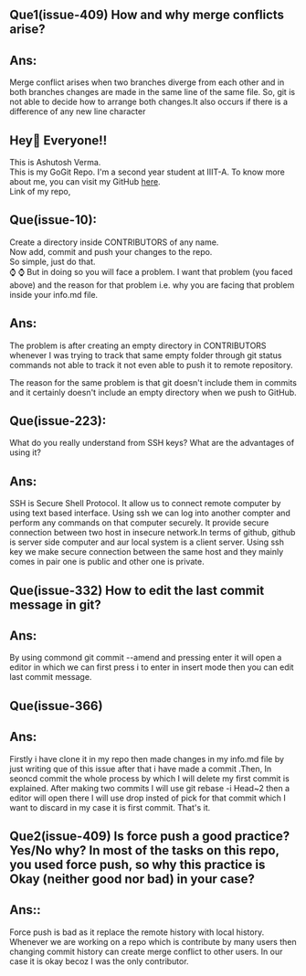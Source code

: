 ## Que1(issue-409) How and why merge conflicts arise? 
## Ans:
Merge conflict arises when two branches diverge from each other and in both branches changes are made in the same line of the same file. So, git is not able to decide how to arrange both changes.It also occurs if there is a difference of any new line character
## Hey👋 Everyone!!
This is Ashutosh Verma. <br>
This is my GoGit Repo. I'm a second year student at IIIT-A.
To know more about me, you can visit my GitHub <a href = "https://github.com/ashutosh3027">here</a>. <br>
Link of my repo, <a href="https://github.com/ashutosh3027/first-time-Go_git"></a>

## Que(issue-10):
Create a directory inside CONTRIBUTORS of any name. <br>
Now add, commit and push your changes to the repo.<br>
So simple, just do that.<br>
⌚
⌚
But in doing so you will face a problem.
I want that problem (you faced above) and the reason for that problem i.e. why you are facing that problem inside your info.md file.

## Ans:
The problem is after creating an empty directory in CONTRIBUTORS whenever I was trying to track that same empty folder through git status commands not able to track it not even able to push it to remote repository.

The reason for the same problem is that git doesn't include them in commits and it certainly doesn't include an empty directory when we push to GitHub.


## Que(issue-223):
What do you really understand from SSH keys? What are the advantages of using it?

## Ans:

SSH is Secure Shell Protocol. It allow us to connect remote computer by using text based interface. Using ssh we can log into another compter and perform any commands on that computer securely. It provide secure connection between two host in insecure network.In terms of github, github is server side computer and aur local system is a client server. Using ssh key we make secure connection between the same host and they mainly comes in pair one is public and other one is private.


## Que(issue-332) How to edit the last commit message in git?
## Ans: 
By using commond git commit --amend and pressing enter it will open a editor in which we can first press i to enter in insert mode then you can edit last commit message.



## Que(issue-366)
## Ans:
  Firstly i have clone it in my repo then made changes in my info.md file by just writing que of this issue after that i have made a commit .Then, In seoncd commit  the whole process by which I will delete my first commit is explained. After making two commits I will use git rebase -i Head~2 then a editor will open there I will use drop insted of pick for that commit which I want to discard in my case it is first commit. That's it.

## Que2(issue-409)  Is force push a good practice? Yes/No why? In most of the tasks on this repo, you used force push, so why this practice is Okay (neither good nor bad) in your case?
## Ans::
Force push is bad as it replace the remote history with local history. Whenever we are working on a repo  which is contribute by many users  then changing commit history can create merge conflict to other users. In our case it is okay becoz I was the only contributor.
